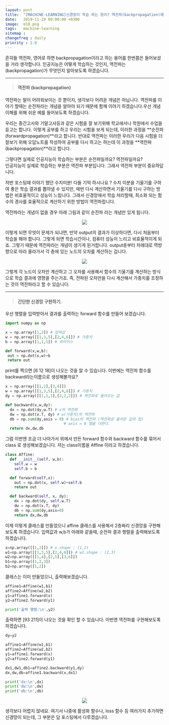 ```yaml
---
layout: post
title:  "[MACHINE-LEARNING]신경망이 학습 하는 원리? 역전파(backpropagation)에 대해"
date:   2019-11-29 09:00:00 +0300
image:  ml8.png
tags:   machine-learning
sitemap :
changefreq : daily
priority : 1.0
---
```




흔히들 역전파, 영어로 하면 backpropagation이라고 하는 용어를 한번쯤은 들어보셨을 거라 생각합니다. 인공지능은 어떻게 학습하는 것인지, 역전파는(backpropagation)가 무엇인지 알아보도록 하겠습니다.  

-------

> #### 역전파 (backpropagation)

역전파는 말이 어려워보이는 것 뿐이지, 생각보다 어려운 개념은 아닙니다. 역전파를 이야기 할때는 순전파라는 개념을 알아야 되기 때문에 함께 이야기 하겠습니다.우선 개념 이해를 위해 쉬운 예를 들어보도록 하겠습니다.  

우리는 중간고사와 기말고사등과 같은 시험을 잘 보기위해 학교에서나 학원에서 수업을 듣고는 합니다. 이렇게 공부를 하고 우리는 시험을 보게 되는데, 이러한 과정을 **순전파(forwardpropagation)**라고 합니다. 반대로 역전파는 이러한 우리가 다음 시험을 더 잘보기 위해 오답노트를 작성하여 공부를 다시 하고는 하는데 이 과정을 **역전파(backpropagation)**라고 합니다.    

그렇다면 실제로 인공지능이 학습하는 부분은 순전파일까요? 역전파일까요?  
인공지능이 실제로 학습하는 부분은 역전파 부분입니다. 그래서 역전파 부분이 중요하답니다.   

저번 포스팅때 이야기 했던 수치미분! 다들 기억 하시나요 ? 수치 미분을 기울기를 구하여 좋은 학습 결과를 뽑아낼 수 있지만, 매번 다시 계산하면서 기울기를 다시 구하는 방법은 비효울적이고 성능이 느립니다. 그래서 신경망에서 학습 처리할때, 최소화 되는 함수의 경사를 효율적으로 계산하기 위한 방법이 역전파랍니다.  
 
역전파라는 개념이 없을 경우 아래 그림과 같이 순전파 라는 개념만 있게 됩니다.  

<center><img src="{{ site.baseurl }}/images/ml8.png" ></center>  



이렇게 되면 무엇이 문제가 되냐면, 만약 output의 결과가 이상하다면, 다시 처음부터 학습을 해야 합니다. 그렇게 되면 학습시간이나, 컴퓨터 성능이 느리고 비효율적이게 되죠. 그렇기 때문에 역전파라는 개념이 생기게 된거랍니다. output층부터 차례대로 역방향으로 따라 올라가서 각 층에 있는 노드의 오차를 계산하는 겁니다. 

<center><img src="{{ site.baseurl }}/images/ml9.png" ></center>  


그렇게 각 노드이 오차만 계산하고 그 오차를 사용해서 함수의 기울기를 계산하는 방식으로 학습 결과에 영향을 주는거죠. 
즉, 전파된 오차만을 다시 계산해서 가중치를 조정하는 것이 역전파라고 할 수 있습니다.   


-------

> #### 간단한 신경망 구현하기.

우선 행렬을 입력받아서 결과를 출력하는 forward 함수를 만들어 보겠습니다.
 
 ```python
import numpy as np

x = np.array([1,2]) # 입력값 
w = np.array([[1,3,5],[2,4,6]]) # 가중치
b = np.array([1,1,1]) # 바이어스

def forward(x,w,b):
  out = np.dot(x,w)+b
  return out
```

print를 찍으면 [6 12 18]이 나오는 것을 알 수 있습니다. 이번에는 역전파 함수를 backward라는이름으로 생성해볼까요?  


```python 
x = np.array([[1,2],[3,4]])
w = np.array([[1,3,5],[2,4,6]]) # 가중치
dy = np.array([[1,1,1],[2,2,2]]) # 역전파로 들어오는 값

def backward(x,w,dy):
  dx = np.dot(dy,w.T) # x의 역전파
  dw = np.dot(x.T, dy) # w(가중치)의 역전파
  db = np.sum(dy,axis = 0) # bias의 역전파 (역전파로 들어온 값의 합)
                          # axis = 0 열을 더한다.
  return dx,dw,db
```


그럼 이번엔 조금 더 나아가서 위에서 만든 forward 함수와 backward 함수를 묶어서 class 로 생성해보겠습니다. 저는 class이름을 Affine 이라고 하겠습니다.  


```python
class Affine:
  def __init__(self, w,b):
    self.w = w
    self.b = b

  def forward(self,x):
    out = np.dot(x, self.w)+self.b
    return out

  def backward(self, x, dy):
    dx = np.dot(dy, self.w.T)
    dw = np.dot(x.T, dy)
    db = np.sum(dy,axis=0)
    return dx,dw,db
```

이제 이렇게 클레스를 만들었으니 affine 클래스를 사용해서 2층짜리 신경망을 구현해보도록 하겠습니다. 입력값과 w,b가 아래와 같을때, 순전파 결과 행렬을 출력해보도록 하겠습니다.   


```python
x=np.array([[1,2]]) # x.shape : (1,2)
w1=np.array([[1,3,5],[2,4,6]]) # w1.shape : (2,3)
w2=np.array([[1,4],[2,5],[3,6]])
b1=np.array([1,2,3])
b2=np.array([1,2])
```

클래스는 이미 만들었으니, 출력해보겠습니다.

```python
affine1=Affine(w1,b1)
affine2=Affine(w2,b2)
y1=affine1.forward(x)
y2=affine2.forward(y1)

print('출력 행렬:\n',y2)
```  

출력하면 [93 211]이 나오는 것을 확인 할 수 있습니다. 이번엔 역전파를 구현해보도록 하겠습니다.   

```python
dy=y2

affine1=Affine(w1,b1)
affine2=Affine(w2,b2)
y1=affine1.forward(x)
y2=affine2.forward(y1)

dx1,dw1,db1=affine2.backward(y1,dy)
dx,dw,db=affine1.backward(x,dx1)

print('dx:\n',dx)
print('dw:\n',dw)
print('db:\n',db)
```



<center><img src="{{ site.baseurl }}/images/ml10.png" ></center>  


생각보다 어렵지 않네요. 여기서 나중에 활성화 함수나, loss 함수 등 여러가지 추가하면 신경망이 되는데, 그 부분은 담 포스팅에서 다루겠습니다.

